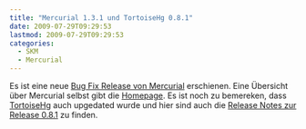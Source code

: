 ```yaml
---
title: "Mercurial 1.3.1 und TortoiseHg 0.8.1"
date: 2009-07-29T09:29:53
lastmod: 2009-07-29T09:29:53
categories:
  - SKM
  - Mercurial
---
```

Es ist eine neue <a href="http://mercurial.selenic.com/wiki/WhatsNew#Version_1.3.1_-_2009-07-23">Bug Fix Release von Mercurial</a> erschienen. Eine Übersicht über Mercurial selbst gibt die <a href="http://mercurial.selenic.com/wiki/">Homepage</a>.
Es ist noch zu bemereken, dass <a href="http://bitbucket.org/tortoisehg/stable/wiki/Home">TortoiseHg</a> auch upgedated wurde und hier sind auch die <a href="http://bitbucket.org/tortoisehg/stable/wiki/ReleaseNotes#release-081">Release Notes zur Release 0.8.1</a> zu finden.
